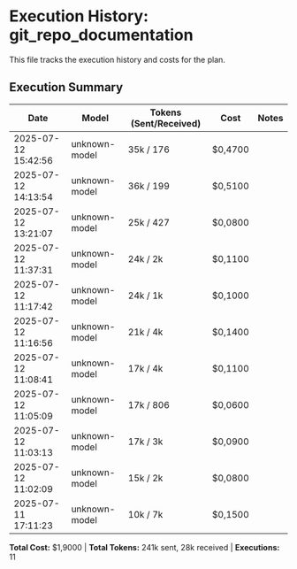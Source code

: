 # Execution History: git_repo_documentation

This file tracks the execution history and costs for the plan.

<!-- EXECUTION_HISTORY_START -->
<!-- timestamp,model,tokensSent,tokensReceived,messageCost,sessionCost,summary -->
<!-- EXEC_DATA: 2025-07-12T15:42:56.246553100,unknown-model,35000,176,0.11,0.47, -->

<!-- EXEC_DATA: 2025-07-12T14:13:54.493140700,unknown-model,36000,199,0.11,0.51, -->
<!-- EXEC_DATA: 2025-07-12T13:21:07.372141800,unknown-model,25000,427,0.08,0.08, -->
<!-- EXEC_DATA: 2025-07-12T11:37:31.681218100,unknown-model,24000,2800,0.11,0.11, -->
<!-- EXEC_DATA: 2025-07-12T11:17:42.147532200,unknown-model,24000,1800,0.1,0.1, -->
<!-- EXEC_DATA: 2025-07-12T11:16:56.547855100,unknown-model,21000,4900,0.14,0.14, -->
<!-- EXEC_DATA: 2025-07-12T11:08:41.926924800,unknown-model,17000,4200,0.11,0.11, -->
<!-- EXEC_DATA: 2025-07-12T11:05:09.808601300,unknown-model,17000,806,0.06,0.06, -->
<!-- EXEC_DATA: 2025-07-12T11:03:13.905070800,unknown-model,17000,3000,0.09,0.09, -->
<!-- EXEC_DATA: 2025-07-12T11:02:09.242252200,unknown-model,15000,2500,0.08,0.08, -->
<!-- EXEC_DATA: 2025-07-11T17:11:23.625705700,unknown-model,10000,7900,0.15,0.15, -->
<!-- EXECUTION_HISTORY_END -->

## Execution Summary

| Date | Model | Tokens (Sent/Received) | Cost | Notes |
| ---- | ----- | --------------------- | ---- | ----- |
| 2025-07-12 15:42:56 | unknown-model | 35k / 176 | $0,4700 |  |
| 2025-07-12 14:13:54 | unknown-model | 36k / 199 | $0,5100 |  |
| 2025-07-12 13:21:07 | unknown-model | 25k / 427 | $0,0800 |  |
| 2025-07-12 11:37:31 | unknown-model | 24k / 2k | $0,1100 |  |
| 2025-07-12 11:17:42 | unknown-model | 24k / 1k | $0,1000 |  |
| 2025-07-12 11:16:56 | unknown-model | 21k / 4k | $0,1400 |  |
| 2025-07-12 11:08:41 | unknown-model | 17k / 4k | $0,1100 |  |
| 2025-07-12 11:05:09 | unknown-model | 17k / 806 | $0,0600 |  |
| 2025-07-12 11:03:13 | unknown-model | 17k / 3k | $0,0900 |  |
| 2025-07-12 11:02:09 | unknown-model | 15k / 2k | $0,0800 |  |
| 2025-07-11 17:11:23 | unknown-model | 10k / 7k | $0,1500 |  |

**Total Cost:** $1,9000 | **Total Tokens:** 241k sent, 28k received | **Executions:** 11
